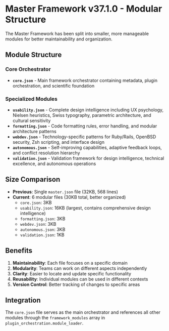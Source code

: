 # Master Framework v37.1.0 - Modular Structure

The Master Framework has been split into smaller, more manageable modules for better maintainability and organization.

## Module Structure

### Core Orchestrator
- **`core.json`** - Main framework orchestrator containing metadata, plugin orchestration, and scientific foundation

### Specialized Modules
- **`usability.json`** - Complete design intelligence including UX psychology, Nielsen heuristics, Swiss typography, parametric architecture, and cultural sensitivity
- **`formatting.json`** - Code formatting rules, error handling, and modular architecture patterns
- **`webdev.json`** - Technology-specific patterns for Ruby/Rails, OpenBSD security, Zsh scripting, and interface design
- **`autonomous.json`** - Self-improving capabilities, adaptive feedback loops, and conflict resolution hierarchy
- **`validation.json`** - Validation framework for design intelligence, technical excellence, and autonomous operations

## Size Comparison

- **Previous**: Single `master.json` file (32KB, 568 lines)
- **Current**: 6 modular files (30KB total, better organized)
  - `core.json`: 3KB
  - `usability.json`: 16KB (largest, contains comprehensive design intelligence)
  - `formatting.json`: 3KB
  - `webdev.json`: 3KB
  - `autonomous.json`: 3KB
  - `validation.json`: 1KB

## Benefits

1. **Maintainability**: Each file focuses on a specific domain
2. **Modularity**: Teams can work on different aspects independently
3. **Clarity**: Easier to locate and update specific functionality
4. **Reusability**: Individual modules can be used in different contexts
5. **Version Control**: Better tracking of changes to specific areas

## Integration

The `core.json` file serves as the main orchestrator and references all other modules through the `framework_modules` array in `plugin_orchestration.module_loader`.